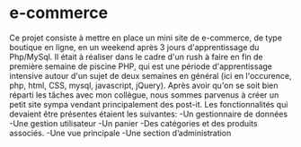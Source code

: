 # e-commerce

Ce projet consiste à mettre en place un mini site de e-commerce, de type boutique en ligne, en un weekend après 3 jours d'apprentissage du Php/MySql.
Il était à réaliser dans le cadre d'un rush à faire en fin de première semaine de piscine PHP, qui est une période d'apprentissage intensive autour d'un sujet de deux semaines en général (ici en l'occurence, php, html, CSS, mysql, javascript, jQuery).
Après avoir qu'on se soit bien réparti les tâches avec mon collègue, nous sommes parvenus à créer un petit site sympa vendant principalement des post-it.
Les fonctionnalités qui devaient être présentes étaient les suivantes:
-Un gestionnaire de données
-Une gestion utilisateur
-Un panier
-Des catégories et des produits associés.
-Une vue principale
-Une section d’administration
